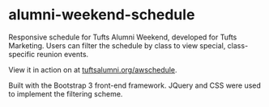 # alumni-weekend-schedule

Responsive schedule for Tufts Alumni Weekend, developed for Tufts Marketing. Users can filter the schedule by class to view special, class-specific reunion events.

View it in action on at [tuftsalumni.org/awschedule](http://tuftsalumni.org/awschedule).

Built with the Bootstrap 3 front-end framework. JQuery and CSS were used to implement the filtering scheme.
